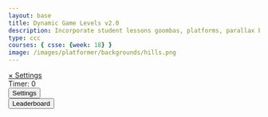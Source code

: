 ```yaml
---
layout: base
title: Dynamic Game Levels v2.0 
description: Incorporate student lessons goombas, platforms, parallax backgrounds, settings with local storage, etc.  Refactor code introducing GameSetup and SettingsControl.  Style is moved into _sass.
type: ccc
courses: { csse: {week: 18} }
image: /images/platformer/backgrounds/hills.png
---
```


<!-- Syle is now located, as of Jan 2024 v2.0, in _sass/minima/platformer-styles.scss -->

<!-- DOM Settings Panel (sidebar id and div), managed by SettingsContro.js -->
<div id="sidebar" class="sidebar">
  <a href="javascript:void(0)" id="sidebar-header">&times; Settings</a>
</div>

<!-- Wrap both the controls and gameplay in a container div -->
<div id="canvasContainer">
  <div class="submenu">
    <div id="score">
        Timer: <span id="timeScore">0</span>
    </div>
    <div id="gameBegin" hidden>
        <button id="startGame">Start Game</button>
    </div>
    <div id="gameOver" hidden>
        <button id="restartGame">Restart</button>
    </div>
    <div id="settings"> <!-- Controls -->
        <!-- Background controls -->
        <button id="settings-button">Settings</button>
    </div>
    <div id="leaderboard"> <!-- Controls -->
      <button id="leaderboard-button">Leaderboard</button>
    </div>
  </div>
  <!-- JavaScript-generated canvas items are inserted here -->
</div>

<script type="module">
    // Imports
    import GameSetup from '{{site.baseurl}}/assets/js/platformer2/GameSetup.js';
    import GameControl from '{{site.baseurl}}/assets/js/platformer2/GameControl.js';
    import SettingsControl from '{{site.baseurl}}/assets/js/platformer2/SettingsControl.js';
    import GameEnv from '{{site.baseurl}}/assets/js/platformer2/GameEnv.js';

    /* ==========================================
     * ========== Game Setup ====================
     * ==========================================
     * Game Setup prepares the Game Levels and Objects
     * 1.) There are one-to-many GameLevels in a Game
     * 2.) Each GameLevel has one-to-many GameObjects
     * ==========================================
    */
    GameSetup.initLevels("{{site.baseurl}}"); 

    /* ==========================================
     * ========== Game Control ==================
     * ==========================================
     * Game Control starts the game loop and activates game objects
     * 1.) GameControl cycles through GameLevels
     * 2.) Each GameLevel is on a looping timer, called within the game loop 
     * 3.) The game loop allows the game player (user), to interact with the game objects 
     * ==========================================
    */
    GameControl.gameLoop();

    /* ==========================================
     * ========== Settings Control ==============
     * ==========================================
     * Settings Control provides the ability to select game level and change game settings
     * 1.) SettingsControl must be after GameControl, it depends on GameLevels 
     * 2.) GameControl extends and implements LocalStorage for settings modifications
     * 3.) Invert moved into Settings; GameSpeed and Gravity can be customized
     * ==========================================
    */
    SettingsControl.sidebar();

    /*  ==========================================
     *  ========== Event / Listeners =============
     *  ==========================================
     * System Event listeners, the other listeners remain near impacting functions
     * 1.) Window resize and GameEnv.resize trigger many system updates
     * 2.) Starting game provides an entry point for timing game levels
    */ 
    window.addEventListener('resize', GameEnv.resize);
    document.getElementById('startGame').addEventListener('click', () => {
        GameControl.startTimer(); // Start the timer when the game starts
    });

</script>
